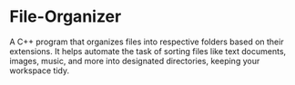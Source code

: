 # File-Organizer
A C++ program that organizes files into respective folders based on their extensions. It helps automate the task of sorting files like text documents, images, music, and more into designated directories, keeping your workspace tidy.
